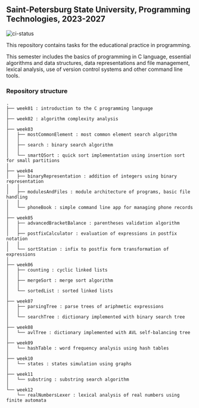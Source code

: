 ## Saint-Petersburg State University, Programming Technologies, 2023-2027

![ci-status](https://github.com/bygu4/Semester1/actions/workflows/ci.yml/badge.svg?event=push)

This repository contains tasks for the educational practice in programming.

This semester includes the basics of programming in C language, essential algorithms and data structures,
data representations and file management, lexical analysis, use of version control systems and other command line tools.

### Repository structure

```
.
├── week01 : introduction to the C programming language
│
├── week02 : algorithm complexity analysis
│
├── week03
│   ├── mostCommonElement : most common element search algorithm
│   │
│   ├── search : binary search algorithm
│   │
│   └── smartQSort : quick sort implementation using insertion sort for small partitions
│
├── week04
│   ├── binaryRepresentation : addition of integers using binary representation
│   │
│   ├── modulesAndFiles : module architecture of programs, basic file handling
│   │
│   └── phoneBook : simple command line app for managing phone records
│
├── week05
│   ├── advancedBracketBalance : parentheses validation algorithm
│   │
│   ├── postfixCalculator : evaluation of expressions in postfix notation
│   │
│   └── sortStation : infix to postfix form transformation of expressions
│
├── week06
│   ├── counting : cyclic linked lists
│   │
│   ├── mergeSort : merge sort algorithm
│   │
│   └── sortedList : sorted linked lists
│
├── week07
│   ├── parsingTree : parse trees of ariphmetic expressions
│   │
│   └── searchTree : dictionary implemented with binary search tree
│
├── week08
│   └── avlTree : dictionary implemented with AVL self-balancing tree
│
├── week09
│   └── hashTable : word frequency analysis using hash tables
│
├── week10
│   └── states : states simulation using graphs
│
├── week11
│   └── substring : substring search algorithm
│
└── week12
    └── realNumbersLexer : lexical analysis of real numbers using finite automata
```
